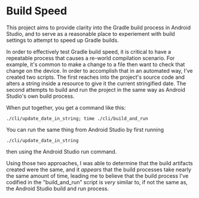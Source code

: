 # Build Speed

This project aims to provide clarity into the Gradle build process in
Android Studio, and to serve as a reasonable place to experiement with
build settings to attempt to speed up Gradle builds.

In order to effectively test Gradle build speed, it is critical to have a
repeatable process that causes a re-world compilation scenario.  For example,
it's common to make a change to a file then want to check that change on the
device.  In order to accomplish that in an automated way, I've created two
scripts.  The first reaches into the project's source code and alters a
string inside a resource to give it the current stringified date.  The second
attempts to build and run the project in the same way as Android Studio's own
build process.

When put together, you get a command like this:

```
./cli/update_date_in_string; time ./cli/build_and_run
```

You can run the same thing from Android Studio by first running

```
./cli/update_date_in_string
```
then using the Android Studio run command.

Using those two approaches, I was able to determine that the build artifacts
created were the same, and it *appears* that the build processes take nearly
the same amount of time, leading me to believe that the build process I've
codified in the "build_and_run" script is *very* similar to, if not the same
as, the Android Studio build and run process.
